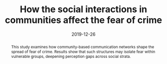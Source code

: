 ---
title:          "How the social interactions in communities affect the fear of crime"
date:           2019-12-26
selected:       false
pub:            "Systems Research and Behavioral Science"
pub_date:       "2019"
type: "journal"
pub_last: >-
  <span class="badge badge-pill badge-publication" style="background-color:#20B2AA; color:#fff;">
    <i class="fas fa-people-group me-1"></i>Social Modeling
  </span>
abstract: >-
  This study examines how community-based communication networks shape the spread of fear of crime. Results show that such structures may isolate fear within vulnerable groups, deepening perception gaps across social strata.

cover:          /assets/images/covers/2019FOCJ.png
authors:
  - Cristian Pulido
  - Jeisson Prieto
  - Francisco Gómez
links:
  Paper: https://doi.org/10.1002/sres.2645
  Code: https://github.com/cristian-pulido/fear_of_crime
---